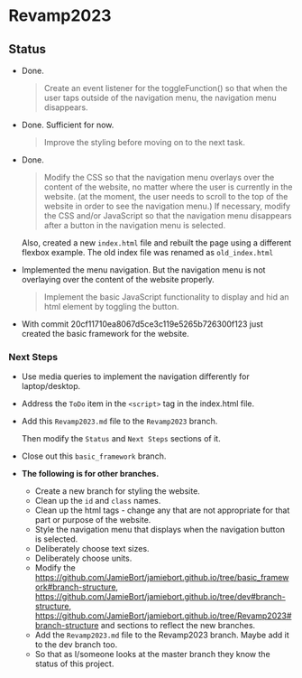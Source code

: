 # Revamp2023

## Status

* Done.
    >Create an event listener for the toggleFunction() so that when the user taps outside of the navigation menu, the navigation menu disappears.

* Done. Sufficient for now.
    >Improve the styling before moving on to the next task.

* Done.
    >Modify the CSS so that the navigation menu overlays over the content of the website, no matter where the user is currently in the website. (at the moment, the user needs to scroll to the top of the website in order to see the navigation menu.)
    >If necessary, modify the CSS and/or JavaScript so that the navigation menu disappears after a button in the navigation menu is selected.

    Also, created a new `index.html` file and rebuilt the page using a different flexbox example. The old index file was renamed as `old_index.html`

* Implemented the menu navigation. But the navigation menu is not overlaying over the content of the website properly. 
    >Implement the basic JavaScript functionality to display and hid an html element by toggling the button.

* With commit 20cf11710ea8067d5ce3c119e5265b726300f123 just created the basic framework for the website.

### Next Steps

* Use media queries to implement the navigation differently for laptop/desktop.

* Address the `ToDo` item in the `<script>` tag in the index.html file.

* Add this `Revamp2023.md` file to the `Revamp2023` branch.

    Then modify the `Status` and `Next Steps` sections of it.

* Close out this `basic_framework` branch.

* **The following is for other branches.**
    * Create a new branch for styling the website.
    * Clean up the `id` and `class` names.
    * Clean up the html tags - change any that are not appropriate for that part or purpose of the website.
    * Style the navigation menu that displays when the navigation button is selected.
    * Deliberately choose text sizes.
    * Deliberately choose units.
    * Modify the https://github.com/JamieBort/jamiebort.github.io/tree/basic_framework#branch-structure, https://github.com/JamieBort/jamiebort.github.io/tree/dev#branch-structure, https://github.com/JamieBort/jamiebort.github.io/tree/Revamp2023#branch-structure and sections to reflect the new branches.
    * Add the `Revamp2023.md` file to the Revamp2023 branch. Maybe add it to the dev branch too.
    * So that as I/someone looks at the master branch they know the status of this project.